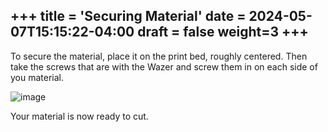 +++
title = 'Securing Material'
date = 2024-05-07T15:15:22-04:00
draft = false
weight=3
+++
---

To secure the material, place it on the print bed, roughly centered. Then take the screws that are with the Wazer and screw them in on each side of you material.



![image](/images/279.jpg)



Your material is now ready to cut.
